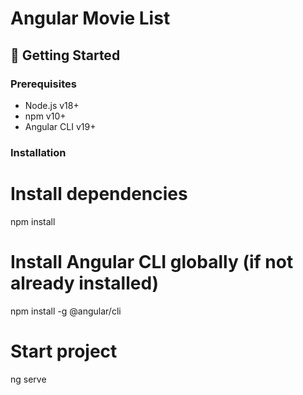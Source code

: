 # Angular Movie List

## 🚀 Getting Started

### Prerequisites
- Node.js v18+
- npm v10+
- Angular CLI v19+

### Installation
# Install dependencies
npm install

# Install Angular CLI globally (if not already installed)
npm install -g @angular/cli

# Start project
ng serve
